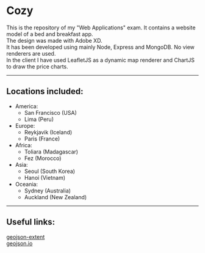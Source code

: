 # Cozy
This is the repository of my "Web Applications" exam. It contains a website model of a bed and breakfast app.  
The design was made with Adobe XD.  
It has been developed using mainly Node, Express and MongoDB. No view renderers are used.  
In the client I have used LeafletJS as a dynamic map renderer and ChartJS to draw the price charts.

---

## Locations included:
* America:
    * San Francisco (USA)
    * Lima (Peru)
* Europe:
    * Reykjavik (Iceland)
    * Paris (France)
* Africa:
    * Toliara (Madagascar)
    * Fez (Morocco)
* Asia:
    * Seoul (South Korea)
    * Hanoi (Vietnam)
* Oceania:
    * Sydney (Australia)
    * Auckland (New Zealand)  

---

## Useful links:  
[geojson-extent](https://github.com/mapbox/geojson-extent)  
[geojson.io](http://geojson.io/)  
